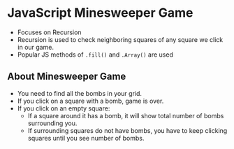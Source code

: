 # JavaScript Minesweeper Game

- Focuses on Recursion
- Recursion is used to check neighboring squares of any square we click in our game.
- Popular JS methods of `.fill()` and `.Array()` are used

## About Minesweeper Game

- You need to find all the bombs in your grid.
- If you click on a square with a bomb, game is over.
- If you click on an empty square:
    - If a square around it has a bomb, it will show total number of bombs surrounding you.
    - If surrounding squares do not have bombs, you have to keep clicking squares until you see number of bombs.